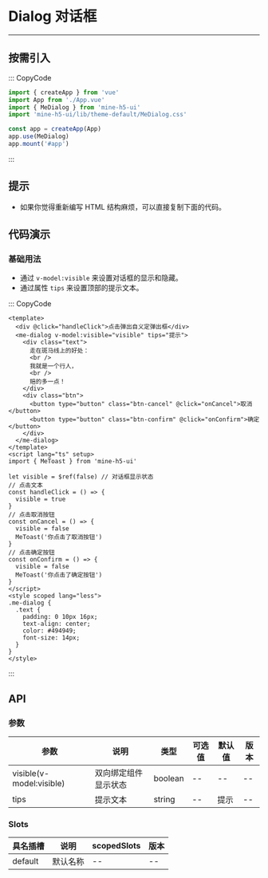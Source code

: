 # Dialog 对话框

---

## 按需引入

::: CopyCode

```JavaScript
import { createApp } from 'vue'
import App from './App.vue'
import { MeDialog } from 'mine-h5-ui'
import 'mine-h5-ui/lib/theme-default/MeDialog.css'

const app = createApp(App)
app.use(MeDialog)
app.mount('#app')
```

:::

## 提示

- 如果你觉得重新编写 HTML 结构麻烦，可以直接复制下面的代码。

## 代码演示

### 基础用法

- 通过 `v-model:visible` 来设置对话框的显示和隐藏。
- 通过属性 `tips` 来设置顶部的提示文本。

::: CopyCode

```Vue
<template>
  <div @click="handleClick">点击弹出自义定弹出框</div>
  <me-dialog v-model:visible="visible" tips="提示">
    <div class="text">
      走在斑马线上的好处：
      <br />
      我就是一个行人，
      <br />
      赔的多一点！
    </div>
    <div class="btn">
      <button type="button" class="btn-cancel" @click="onCancel">取消</button>
      <button type="button" class="btn-confirm" @click="onConfirm">确定</button>
    </div>
  </me-dialog>
</template>
<script lang="ts" setup>
import { MeToast } from 'mine-h5-ui'

let visible = $ref(false) // 对话框显示状态
// 点击文本
const handleClick = () => {
  visible = true
}
// 点击取消按钮
const onCancel = () => {
  visible = false
  MeToast('你点击了取消按钮')
}
// 点击确定按钮
const onConfirm = () => {
  visible = false
  MeToast('你点击了确定按钮')
}
</script>
<style scoped lang="less">
.me-dialog {
  .text {
    padding: 0 10px 16px;
    text-align: center;
    color: #494949;
    font-size: 14px;
  }
}
</style>
```

:::

## API

### 参数

| 参数                     | 说明                 | 类型    | 可选值 | 默认值 | 版本 |
| ------------------------ | -------------------- | ------- | ------ | ------ | ---- |
| visible(v-model:visible) | 双向绑定组件显示状态 | boolean | --     | --     | --   |
| tips                     | 提示文本             | string  | --     | 提示   | --   |

### Slots

| 具名插槽 | 说明     | scopedSlots | 版本 |
| -------- | -------- | ----------- | ---- |
| default  | 默认名称 | --          | --   |
